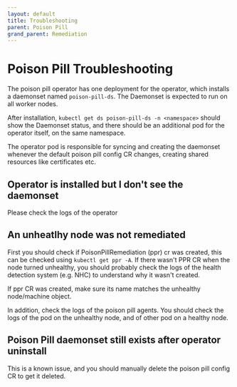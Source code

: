```yaml
---
layout: default
title: Troubleshooting
parent: Poison Pill
grand_parent: Remediation
---
```


# Poison Pill Troubleshooting

The poison pill operator has one deployment for the operator, which installs a daemonset named `poison-pill-ds`.
The Daemonset is expected to run on all worker nodes.

After installation, `kubectl get ds poison-pill-ds -n <namespace>` should show the Daemonset status, and there should be an additional pod for the operator itself, on the same namespace.

The operator pod is responsible for syncing and creating the daemonset whenever the default poison pill config CR changes, creating shared resources like certificates etc.

## Operator is installed but I don't see the daemonset
Please check the logs of the operator

## An unheatlhy node was not remediated
First you should check if PoisonPillRemediation (ppr) cr was created, this can be checked using `kubectl get ppr -A`.
If there wasn't PPR CR when the node turned unhealthy, you should probably check the logs of the health detection system (e.g. NHC) to understand why it wasn't created.

If ppr CR was created, make sure its name matches the unhealthy node/machine object.

In addition, check the logs of the poison pill agents. You should check the logs of the pod on the unhealthy node, and of other pod on a healthy node.

## Poison Pill daemonset still exists after operator uninstall
This is a known issue, and you should manually delete the poison pill config CR to get it deleted.




